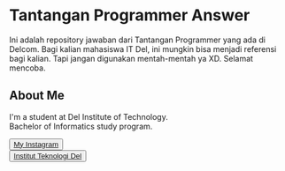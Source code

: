 # Tantangan Programmer Answer

Ini adalah repository jawaban dari Tantangan Programmer yang ada di Delcom. Bagi kalian mahasiswa IT Del, ini mungkin bisa menjadi referensi bagi kalian. Tapi jangan digunakan mentah-mentah ya XD. Selamat mencoba.

## <b>About Me</b>

I'm a student at Del Institute of Technology. <br>
Bachelor of Informatics study program. <br>


<button><a href="https://www.instagram.com/gabrielhtg77/">My Instagram</a></button>
<br>
<button><a href="https://www.del.ac.id/">Institut Teknologi Del</a></button>